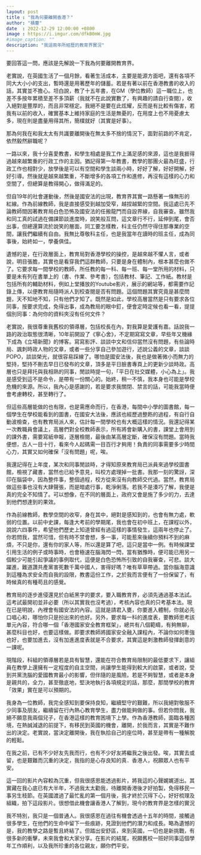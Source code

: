 ```yaml
---
layout: post
title : "我為何要離開香港？"
author: "積塵"
date  : 2022-12-29 12:00:00 +0800
image : https://i.imgur.com/dfkB0mW.jpg
#image_caption: ""
description: "我這兩年所經歷的教育界實況"
---
```


要回答這一問，應該是先解說一下我為何要離開教育界。

<!--more-->

老實說，在英國生活了一個月餘，看著生活成本，主要是能源方面吧，還有各項不同大大小小的支出，暫時還是用著歷年的儲蓄。若是有著以前在香港教書的收入的話，其實並不擔心。坦白說，教了十五年書，在GM（學位教師）這一職位上，也差不多按年累積至差不多頂薪（我就不在此說實數了，有興趣的請自行查閱），收入絕對是豐厚的，而且非常穩定。我絕不是要在此炫耀，反而是有比較有傷害，若我有以前的收入，確實基本上維持家庭的生活是無憂的，在用度上也不用憂慮太多，現在則是盡量用得其所，簡樸就好（其實是好事）。

那為何我在和我太太有共識要離開後在無太多不捨的情況下，面對前路的不肯定，依然毅然辭職呢？

一路以來，我十分喜愛教書，和學生相處是我工作上滿足感的來源，這也是我捱得過越來越繁重的行政工作的主因。猶記得第一年教書，教學的那團火最為旺盛，行政工作也相對少，放學後是可以有空間和學生談兩小時，好好了解，好好開解，好好引導。然後就是越來越繁重，不斷增多的各項工作和進修，再沒有這樣的心力和空間了，但總算是教得開心，做得滿足的。

但自19年的社會運動後，然後是國安法的出現，教育界其實一路懸著一條無形的紅線。作為前線教師，我是直接感受到越加受窄，越捏越緊的空間。我這處已先不論教師間因著教育局白色恐怖及國安法的任搬龍門而自設界線，自我審查。雖然我和同工真的試過在備課節談進度時，說笑般互問，這文章行不行，延伸到尾，會否出事，但總還算流於說笑的層面，同工要怎樣教，科主任仍然守得住那專業的空間，讓我們繼續有自由。我無比尊敬科主任，也是我當年在讀時的班主任，成為同事後，始終如一，學養俱佳。

遺憾的是，在行政層面上，教育局對香港學校的操控，是越來越不懼人言，或者說，明目張膽，其實也是看穿我們這群教師，只要是身在體制內，根本甚麼也做不了。它要求每一間學校的教師，所任教的每一科、每一班、每一堂所用的材料，只要是未有列在書單上的（書、作業、參考書），包括教材、筆記、工作紙。教材是包括所有的輔助材料，例如上堂播放的Youtube影片，展示的網站等，都需要作記錄上傳，以便教育局隨時派人到校查閱是否有問題。這個問題其實究竟是甚麼問題，天不知地不知，只有他們才知了。既然是如此，學校高層當然是只有要求各位同事，按要求完成，免得出事，成為教局的眼中釘，便會定時定候也看一看，提提個別同事：為何你的資料夾沒有任何文件？

老實說，我很尊重我舊校的領導層，包括校長在內，對我算是愛護有嘉。話說我一路的政治取態很清晰，10年前開設了《寧心舍》，不定期寫寫文章，早些年又機緣下成為《立場新聞》的博客。寫寫影評、談談中文和信仰當然沒有問題，有些論時局、諷刺時政人物的文章，或者一些分享自己參加遊行，述說公義的文章，談談POPO，談談榮光，就很容易踩線了。哪怕是國安法後，我也是做著微小而無力的堅持，堅持不刪去早日已發布的文章，頂多是平日臉書專頁上的更新少談時政。高層也只是拜托與我相熟的同事，閒談時提一句，「平日在社交媒體，小心為上」。我是感受到這不是命令，是帶有一份關心的。始終，稍一不慎，我本身也可能是學校危機的來源。所以，我內心是感謝的，若是要求我關閉、禁言的話，可能我當時便會考慮轉校，甚至轉行了。

但這些高層能做的也有限，也是需應命而行，在香港，每間中小學的圖書館，每一個學生在學校能看到的圖書，在國安大法後，應該也經歷過整飭的過程，有自行自動波檢查，也有教育局派人來，估計每一間學校也有大概這樣的情況。我還記得某一次教職員會議上，高層們對全校教師表示，所有將會新購入的書，課堂上會用到的課外書，需要寫紙申報，逐層檢閱，最後由某高層定斷，確保沒有問題。當時我便想，古人一目十行，看來今人起碼需一目百行才夠用！負責的同事需要多少時間心力，其實又如何確保「沒有問題」呢，唉。

我還記得在上年度，某次和同事閒談時，才得知原來教育局已派員來過學校圖書館，檢視了藏書，當然也已給予意見，叫校方處理掉一批書。我那一刻的驚訝，深印在腦袋中，因為整件事，整個過程，校方從來沒有向教師交代過。當然，教育局做這些事也沒有大肆聲張，而是暗處行事，乾淨俐落。若我不是湊巧了解，我便是真的完全不知情了。可以想像，在不同的層面上，政府又會是施了多少的力，去達到他們想達到的果效。

作為前線教師，教學空間的收窄，身在其中，絕對是感知到的，也會有無力處，軟弱的位置。以前中史課，每逢大考前的學期尾，我也會在初中班上，在課程以外，說說六四事件，希望他們歷史上知道曾經有過這樣的事情發生，這兩年也停止了。你若問我，當然可惜，但有時不禁會想，多一事，可能惹來後續你預料不到的麻煩，不只是你，還有你的家人等，所以還是算了吧，這只是當中一例。有時候課堂引用生活的例子或時事時，也會極速在腦海閃一閃，當有猶豫時，便可能已用另一個較少可能引起爭議的事例取代，這便是白色恐怖所引致的自我審查，可悲。談大躍進，難道讚共產黨害死數千萬中國人，害得好嗎？唯有草草帶過。當你腦海意識到這種為求安全而自我的設限，教書這份工作，之於我而言便有了一份保留了，有時候真的有種苟且的感覺。

教育局的逐步進侵還見於白紙黑字的要求，要入職教育界，必須先通過基本法試。這考試最開初並非必要（所以其實我也沒考過），考核內容也真的只考基本法。現在已是明說，內裡會有國安法的內容。這就是請君入甕，你要進入體制，你就必先口唱心和，哪怕你只是扮出來的也好。另外，要求每一科的進度表，要教師思考該單元內容，符合哪一個「香港國家安全教育框架」，總共有八個範疇，有夠無聊，甚麼科目也好，也要這樣做。即要求教師將國家安全融入課程內，不論你如何牽強也好，也要加進去，沒有加進進度表就是不合要求，其實這是刺激教師發揮創意的一課呢。

現階段，科組的領導層若是具有智慧，還能在符合教育局限制的最低要求下，讓組員在教學上還擁有一定程度的自主空間，尚讓學生能得到較大的啟蒙，或者說，受到共黨洗腦的愛國教育最小的影響，但伴隨的是風險。若是不夠智慧，或者是本身是親共的，全力，甚至徹底地，堅決地執行各項規定的話，那麼，那間學校的教育「效果」實在是可以預期的。

我身為一位教師，我完全感知到要保持良知，繼續堅守的艱難，所以我絕對敬服不少同事及朋友，繼續留在行內熱心教育學生，盡力做能夠做的事。但若你問我，我絕不願意我兩個兒子，在香港這樣的教育困境下上學。作為香港教師，面臨各種困境，在熱誠減退的前提下，有移民到英國的機會，離開，於我而言，其實是不難作出的決定。老實說，當決定離開後，我在執拾自己的座位時，甚至是帶有一種解脫的輕鬆。

在我之前，已有不少好友先我而行，也有不少好友將繼我之後出發。唉，其實去或留，也是艱難而沉重的決定，我指的是心存良知的真．香港人，祝願眾人也有平安。

這一回的影片內容較為沉重，但我很感恩能透過影片，將我這的心聲娓娓道出。其實藏在我心底已有大半年，不過我太太勸我，待離開香港後才好拍製，免得移民一事另生枝節。在英國渡過了最忙亂的第一個月後，我才終於沉得下心，好好梳理及組織，拍下這段影片。很想借此機會讓香港人了解到，現今的教育界是怎樣的實況

我不特別，我只是一個普通人。我很感恩在過往有機會透過十五年的時間，接觸過很多學生，在他們的生命中留下一些痕跡，見證到他們的潛力和成長。略為遺憾的是，我的教學之路是暫且終結了。但踏出安舒區，來到英國，一切也是新挑戰，有很多新的衝擊，未來我會和大家分享。在影片的結尾，祝願舊校一班好同事這個學年工作順利，以及我所珍重的各位親友，願你們平安。

<!--END-->